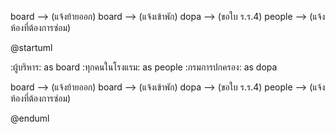 board --> (แจ้งย้ายออก)
board --> (แจ้งเข้าพัก)
dopa --> (ขอใบ ร.ร.4)
people --> (แจ้งห้องที่ต้องการซ่อม)

@startuml

:ผู้บริหาร: as board
:ทุกคนในโรงแรม: as people
:กรมการปกครอง: as dopa

board --> (แจ้งย้ายออก)
board --> (แจ้งเข้าพัก)
dopa --> (ขอใบ ร.ร.4)
people --> (แจ้งห้องที่ต้องการซ่อม)

@enduml
